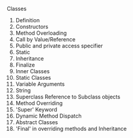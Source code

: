 Classes
  1. Definition
  2. Constructors
  3. Method Overloading
  4. Call by Value/Reference
  5. Public and private access specifier
  6. Static
  7. Inheritance
  8. Finalize
  9. Inner Classes
  10. Static Classes
  11. Variable Arguments
  12. String
  13. Superclass Reference to Subclass objects
  14. Method Overriding
  15. 'Super' Keyword
  16. Dynamic Method Dispatch
  17. Abstract Classes
  18. 'Final' in overriding methods and Inheritance
